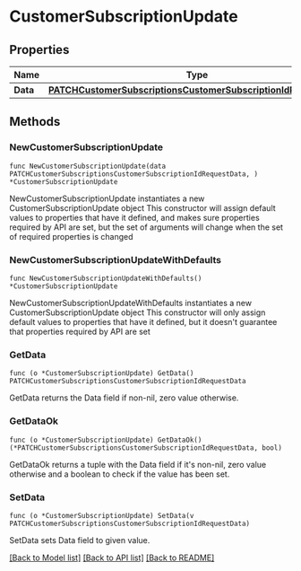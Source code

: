 # CustomerSubscriptionUpdate

## Properties

Name | Type | Description | Notes
------------ | ------------- | ------------- | -------------
**Data** | [**PATCHCustomerSubscriptionsCustomerSubscriptionIdRequestData**](PATCHCustomerSubscriptionsCustomerSubscriptionIdRequestData.md) |  | 

## Methods

### NewCustomerSubscriptionUpdate

`func NewCustomerSubscriptionUpdate(data PATCHCustomerSubscriptionsCustomerSubscriptionIdRequestData, ) *CustomerSubscriptionUpdate`

NewCustomerSubscriptionUpdate instantiates a new CustomerSubscriptionUpdate object
This constructor will assign default values to properties that have it defined,
and makes sure properties required by API are set, but the set of arguments
will change when the set of required properties is changed

### NewCustomerSubscriptionUpdateWithDefaults

`func NewCustomerSubscriptionUpdateWithDefaults() *CustomerSubscriptionUpdate`

NewCustomerSubscriptionUpdateWithDefaults instantiates a new CustomerSubscriptionUpdate object
This constructor will only assign default values to properties that have it defined,
but it doesn't guarantee that properties required by API are set

### GetData

`func (o *CustomerSubscriptionUpdate) GetData() PATCHCustomerSubscriptionsCustomerSubscriptionIdRequestData`

GetData returns the Data field if non-nil, zero value otherwise.

### GetDataOk

`func (o *CustomerSubscriptionUpdate) GetDataOk() (*PATCHCustomerSubscriptionsCustomerSubscriptionIdRequestData, bool)`

GetDataOk returns a tuple with the Data field if it's non-nil, zero value otherwise
and a boolean to check if the value has been set.

### SetData

`func (o *CustomerSubscriptionUpdate) SetData(v PATCHCustomerSubscriptionsCustomerSubscriptionIdRequestData)`

SetData sets Data field to given value.



[[Back to Model list]](../README.md#documentation-for-models) [[Back to API list]](../README.md#documentation-for-api-endpoints) [[Back to README]](../README.md)


